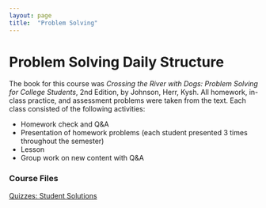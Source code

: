 ```yaml
---
layout: page
title:  "Problem Solving"
---
```


# Problem Solving Daily Structure

The book for this course was <i>Crossing the River with Dogs: Problem Solving for College Students</i>, 2nd Edition, by Johnson, Herr, Kysh. All homework, in-class practice, and assessment problems were taken from the text. Each class consisted of the following activities:

* Homework check and Q&A
* Presentation of homework problems (each student presented 3 times throughout the semester)
* Lesson
* Group work on new content with Q&A

### Course Files
<a href="" target="_blank">Quizzes: Student Solutions</a>
